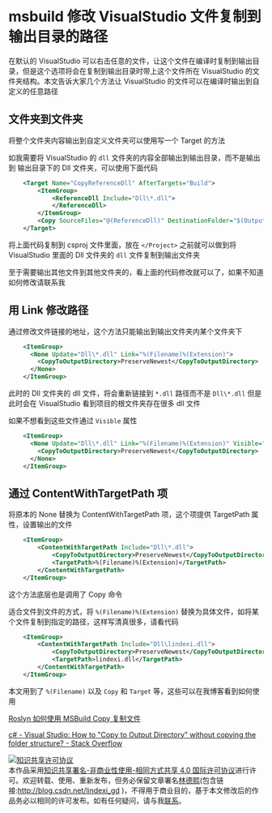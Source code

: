 
# msbuild 修改 VisualStudio 文件复制到输出目录的路径

在默认的 VisualStudio 可以右击任意的文件，让这个文件在编译时复制到输出目录，但是这个选项将会在复制到输出目录时带上这个文件所在 VisualStudio 的文件夹结构。本文告诉大家几个方法让 VisualStudio 的文件可以在编译时输出到自定义的任意路径

<!--more-->


<!-- CreateTime:2020/1/19 18:08:07 -->

<!-- 发布 -->

## 文件夹到文件夹

将整个文件夹内容输出到自定义文件夹可以使用写一个 Target 的方法

如我需要将 VisualStudio 的 `dll` 文件夹的内容全部输出到输出目录，而不是输出到 输出目录下的 Dll 文件夹，可以使用下面代码

```xml
    <Target Name="CopyReferenceDll" AfterTargets="Build">
        <ItemGroup>
            <ReferenceDll Include="Dll\*.dll">
            </ReferenceDll>
        </ItemGroup>
        <Copy SourceFiles="@(ReferenceDll)" DestinationFolder="$(OutputPath)" SkipUnchangedFiles="True"></Copy>
    </Target>
```

将上面代码复制到 csproj 文件里面，放在 `</Project>` 之前就可以做到将 VisualStudio 里面的 Dll 文件夹的 `dll` 文件复制到输出文件夹

至于需要输出其他文件到其他文件夹的，看上面的代码修改就可以了，如果不知道如何修改请联系我

## 用 Link 修改路径

通过修改文件链接的地址，这个方法只能输出到输出文件夹内某个文件夹下

```xml
    <ItemGroup>
      <None Update="Dll\*.dll" Link="%(Filename)%(Extension)">
        <CopyToOutputDirectory>PreserveNewest</CopyToOutputDirectory>
      </None>
    </ItemGroup>
```

此时的 Dll 文件夹的 dll 文件，将会重新链接到 `*.dll` 路径而不是 `Dll\*.dll` 但是此时会在 VisualStudio 看到项目的根文件夹存在很多 dll 文件

如果不想看到这些文件通过 `Visible` 属性

```xml
    <ItemGroup>
      <None Update="Dll\*.dll" Link="%(Filename)%(Extension)" Visible="false">
        <CopyToOutputDirectory>PreserveNewest</CopyToOutputDirectory>
      </None>
    </ItemGroup>
```

## 通过 ContentWithTargetPath 项

将原本的 None 替换为 ContentWithTargetPath 项，这个项提供 TargetPath 属性，设置输出的文件

```xml
    <ItemGroup>
        <ContentWithTargetPath Include="Dll\*.dll">
            <CopyToOutputDirectory>PreserveNewest</CopyToOutputDirectory>
            <TargetPath>%(Filename)%(Extension)</TargetPath>
        </ContentWithTargetPath>
    </ItemGroup>
```

这个方法底层也是调用了 Copy 命令

适合文件到文件的方式，将 `%(Filename)%(Extension)` 替换为具体文件，如将某个文件复制到指定的路径，这样写清真很多，请看代码

```xml
    <ItemGroup>
        <ContentWithTargetPath Include="Dll\lindexi.dll">
            <CopyToOutputDirectory>PreserveNewest</CopyToOutputDirectory>
            <TargetPath>lindexi.dll</TargetPath>
        </ContentWithTargetPath>
    </ItemGroup>
```

本文用到了 `%(Filename)` 以及 `Copy` 和 `Target` 等，这些可以在我博客看到如何使用

[Roslyn 如何使用 MSBuild Copy 复制文件](https://blog.lindexi.com/post/Roslyn-%E5%A6%82%E4%BD%95%E4%BD%BF%E7%94%A8-MSBuild-Copy-%E5%A4%8D%E5%88%B6%E6%96%87%E4%BB%B6.html.html )

[c# - Visual Studio: How to "Copy to Output Directory" without copying the folder structure? - Stack Overflow](https://stackoverflow.com/questions/18743907/visual-studio-how-to-copy-to-output-directory-without-copying-the-folder-stru )





<a rel="license" href="http://creativecommons.org/licenses/by-nc-sa/4.0/"><img alt="知识共享许可协议" style="border-width:0" src="https://licensebuttons.net/l/by-nc-sa/4.0/88x31.png" /></a><br />本作品采用<a rel="license" href="http://creativecommons.org/licenses/by-nc-sa/4.0/">知识共享署名-非商业性使用-相同方式共享 4.0 国际许可协议</a>进行许可。欢迎转载、使用、重新发布，但务必保留文章署名[林德熙](http://blog.csdn.net/lindexi_gd)(包含链接:http://blog.csdn.net/lindexi_gd )，不得用于商业目的，基于本文修改后的作品务必以相同的许可发布。如有任何疑问，请与我[联系](mailto:lindexi_gd@163.com)。